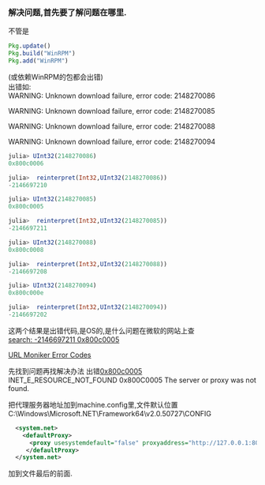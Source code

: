 ### 解决问题,首先要了解问题在哪里.  
不管是  
```julia
Pkg.update()
Pkg.build("WinRPM")
Pkg.add("WinRPM")
```
(或依赖WinRPM的包都会出错)    
出错如:   
WARNING: Unknown download failure, error code: 2148270086  

WARNING: Unknown download failure, error code: 2148270085  

WARNING: Unknown download failure, error code: 2148270088  

WARNING: Unknown download failure, error code: 2148270094    

```julia
julia> UInt32(2148270086)
0x800c0006

julia>  reinterpret(Int32,UInt32(2148270086))
-2146697210

julia> UInt32(2148270085)
0x800c0005

julia>  reinterpret(Int32,UInt32(2148270085))
-2146697211

julia> UInt32(2148270088)
0x800c0008

julia>  reinterpret(Int32,UInt32(2148270088))
-2146697208

julia> UInt32(2148270094)
0x800c000e

julia>  reinterpret(Int32,UInt32(2148270094))
-2146697202

```
这两个结果是出错代码,是OS的,是什么问题在微软的网站上查  
[search: -2146697211 0x800c0005](https://social.msdn.microsoft.com/Search/en-US?query=-2146697211%200x800c0005&pgArea=header&emptyWatermark=true&ac=5)   

[URL Moniker Error Codes](https://msdn.microsoft.com/en-us/library/ms775145(v=vs.85).aspx)  

先找到问题再找解决办法
出错[0x800c0005](https://support.microsoft.com/en-us/help/843499/-error-0x8004005-or-error-0x800c0005-error-messages-when-you-scan-for-updates)   
INET_E_RESOURCE_NOT_FOUND
0x800C0005
The server or proxy was not found.

把代理服务器地址加到machine.config里,文件默认位置C:\Windows\Microsoft.NET\Framework64\v2.0.50727\CONFIG   
```xml
  <system.net> 
    <defaultProxy> 
      <proxy usesystemdefault="false" proxyaddress="http://127.0.0.1:8087" bypassonlocal="true" /> 
     </defaultProxy>
  </system.net>
  ```
  
 加到文件最后</configuration>的前面.
 
